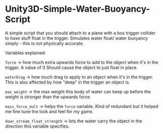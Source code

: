 # Unity3D-Simple-Water-Buoyancy-Script
A simple script that you should attach to a plane with a box trigger collider to have stuff float in the trigger. Simulates water float/ water buoyancy simply - this is not physically accurate.

Variables explained:


`force` -> how much extra upwards force to add to the object when it's in the trigger. A value of 0 Should cause the object to just float in place.

`waterDrag` -> how much drag to apply to an object when it's in the trigger. This is also affected by how "deep" in the trigger an object is.

`max_weight` -> the max weight this body of water can keep up before the weight is stronger than the upwards force.

`mass_force_mult` -> helps the `force` variable. Kind of redundant but it helped me fine tune the look and feel for my game.

`down_stream_float_strength` -> lets the water carry the object in the direction this variable specifies.
